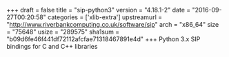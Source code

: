 +++
draft = false
title = "sip-python3"
version = "4.18.1-2"
date = "2016-09-27T00:20:58"
categories = ['xlib-extra']
upstreamurl = "http://www.riverbankcomputing.co.uk/software/sip"
arch = "x86_64"
size = "75648"
usize = "289575"
sha1sum = "b09d6fe46f441df72112afcfae71318467891e4d"
+++
Python 3.x SIP bindings for C and C++ libraries